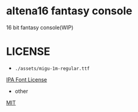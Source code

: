 # altena16 fantasy console

16 bit fantasy console(WIP)

# LICENSE

- `./assets/migu-1m-regular.ttf`

[IPA Font License](./IPA_Font_License_Agreement_v1.0.txt)

- other

[MIT](./LICENSE-MIT)
